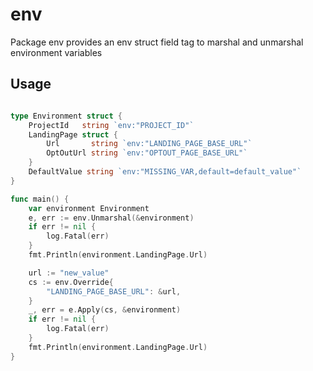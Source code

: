 # env

Package env provides an env struct field tag to marshal and unmarshal environment variables

## Usage

```go

type Environment struct {
	ProjectId   string `env:"PROJECT_ID"`
	LandingPage struct {
		Url       string `env:"LANDING_PAGE_BASE_URL"`
		OptOutUrl string `env:"OPTOUT_PAGE_BASE_URL"`
	}
	DefaultValue string `env:"MISSING_VAR,default=default_value"`
}

func main() {
	var environment Environment
	e, err := env.Unmarshal(&environment)
	if err != nil {
		log.Fatal(err)
	}
	fmt.Println(environment.LandingPage.Url)

	url := "new_value"
	cs := env.Override{
		"LANDING_PAGE_BASE_URL": &url,
	}
	_, err = e.Apply(cs, &environment)
	if err != nil {
		log.Fatal(err)
	}
	fmt.Println(environment.LandingPage.Url)
}
```